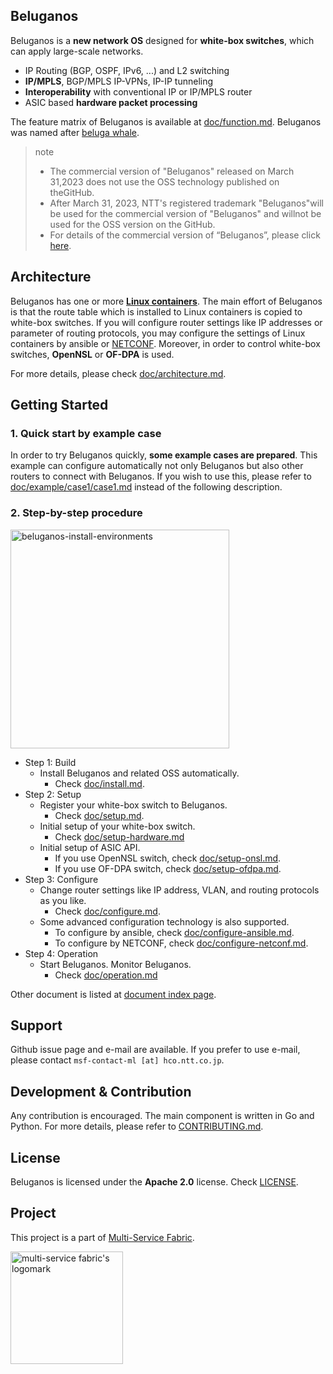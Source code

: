 ## Beluganos
Beluganos is a **new network OS** designed for **white-box switches**, which can apply large-scale networks.

- IP Routing (BGP, OSPF, IPv6, ...) and L2 switching
- **IP/MPLS**, BGP/MPLS IP-VPNs, IP-IP tunneling
- **Interoperability** with conventional IP or IP/MPLS router
- ASIC based **hardware packet processing**

The feature matrix of Beluganos is available at [doc/function.md](doc/function.md). Beluganos was named after [beluga whale](https://en.wikipedia.org/wiki/Beluga_whale).

>note
>* The commercial version of "Beluganos" released on March 31,2023 does not use the OSS technology published on theGitHub.
>* After March 31, 2023, NTT's registered trademark "Beluganos"will be used for the commercial version of "Beluganos" and willnot be used for the OSS version on the GitHub.
>* For details of the commercial version of “Beluganos”, please click [here](https://group.ntt/en/newsrelease/2023/03/28/230328b.html).

## Architecture
Beluganos has one or more **[Linux containers](https://linuxcontainers.org/)**. The main effort of Beluganos is that the route table which is installed to Linux containers is copied to white-box switches. If you will configure router settings like IP addresses or parameter of routing protocols, you may configure the settings of Linux containers by ansible or [NETCONF](https://github.com/beluganos/netconf/). Moreover, in order to control white-box switches, **OpenNSL** or **OF-DPA** is used.

For more details, please check [doc/architecture.md](doc/architecture.md).

## Getting Started

### 1. Quick start by example case
In order to try Beluganos quickly, **some example cases are prepared**. This example can configure automatically not only Beluganos but also other routers to connect with Beluganos. If you wish to use this, please refer to [doc/example/case1/case1.md](doc/example/case1/case1.md) instead of the following description.

### 2. Step-by-step procedure

<img src="doc/img/environments.png" width="350px" alt="beluganos-install-environments">

- Step 1: Build
	- Install Beluganos and related OSS automatically.
		- Check [doc/install.md](doc/install.md).
- Step 2: Setup
	- Register your white-box switch to Beluganos.
		- Check [doc/setup.md](doc/setup.md).
 	- Initial setup of your white-box switch.
	 	- Check [doc/setup-hardware.md](doc/setup-hardware.md)
	- Initial setup of ASIC API.
		- If you use OpenNSL switch, check [doc/setup-onsl.md](doc/setup-onsl.md).
	 	- If you use OF-DPA switch, check [doc/setup-ofdpa.md](doc/setup-ofdpa.md).
- Step 3: Configure
	- Change router settings like IP address, VLAN, and routing protocols as you like.
		- Check [doc/configure.md](doc/configure.md).
   - Some advanced configuration technology is also supported.
		- To configure by ansible, check [doc/configure-ansible.md](doc/configure-ansible.md).
		- To configure by NETCONF, check [doc/configure-netconf.md](doc/configure-netconf.md).
- Step 4: Operation
	- Start Beluganos. Monitor Beluganos.
		- Check [doc/operation.md](doc/operation.md)

Other document is listed at [document index page](doc/README.md).

## Support
Github issue page and e-mail are available. If you prefer to use e-mail, please contact `msf-contact-ml [at] hco.ntt.co.jp`.

## Development & Contribution
Any contribution is encouraged. The main component is written in Go and Python. For more details, please refer to [CONTRIBUTING.md](CONTRIBUTING.md).

## License
Beluganos is licensed under the **Apache 2.0** license. Check [LICENSE](LICENSE).

## Project
This project is a part of [Multi-Service Fabric](https://github.com/multi-service-fabric/msf).

<img src="doc/img/multi-service-fabric.png" width="180px" alt="multi-service fabric's logomark">
